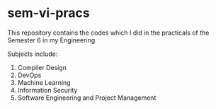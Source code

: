 # sem-vi-pracs
This repository contains the codes which I did in the practicals of the Semester 6 in my Engineering

Subjects include:
1. Compiler Design
2. DevOps
3. Machine Learning
4. Information Security
5. Software Engineering and Project Management
